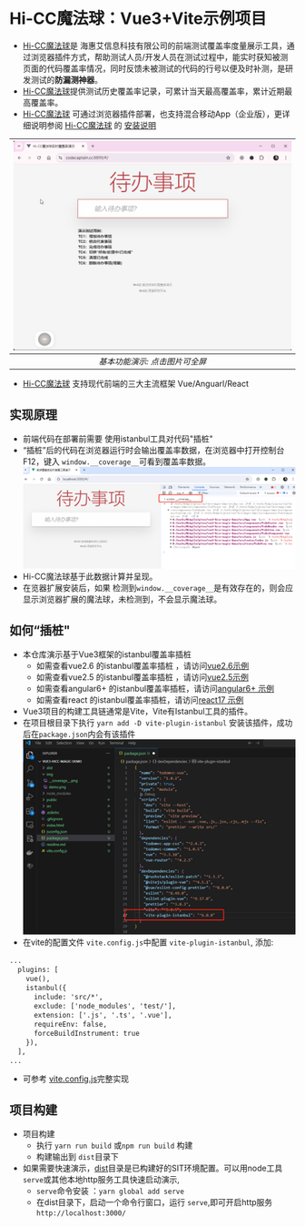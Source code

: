 # Hi-CC魔法球：Vue3+Vite示例项目
- [Hi-CC魔法球](https://gitee.com/thm1118/hi-cc-magic)是 海惠艾信息科技有限公司的前端测试覆盖率度量展示工具，通过浏览器插件方式，帮助测试人员/开发人员在测试过程中，能实时获知被测页面的代码覆盖率情况，同时反馈未被测试的代码的行号以便及时补测，是研发测试的**防漏测神器**。
- [Hi-CC魔法球](https://gitee.com/thm1118/hi-cc-magic)提供测试历史覆盖率记录，可累计当天最高覆盖率，累计近期最高覆盖率。
- [Hi-CC魔法球](https://gitee.com/thm1118/hi-cc-magic) 可通过浏览器插件部署，也支持混合移动App（企业版），更详细说明参阅 [Hi-CC魔法球](https://gitee.com/thm1118/hi-cc-magic) 的 [安装说明](https://gitee.com/thm1118/hi-cc-magic#%E5%BF%AB%E9%80%9F%E5%85%A5%E9%97%A8%E5%A6%82%E4%BD%95%E4%B8%8B%E8%BD%BD)

| ![基本功能演示](img/hicc_magic.gif) | 
|:--:| 
| *基本功能演示: 点击图片可全屏* |

- [Hi-CC魔法球](https://gitee.com/thm1118/hi-cc-magic) 支持现代前端的三大主流框架 Vue/Anguarl/React

## 实现原理
- 前端代码在部署前需要 使用istanbul工具对代码"插桩"
- “插桩”后的代码在浏览器运行时会输出覆盖率数据，在浏览器中打开控制台F12，键入 `window.__coverage__`可看到覆盖率数据。![window.__coverage__](img/__coverage__.png)
- Hi-CC魔法球基于此数据计算并呈现。
- 在览器扩展安装后，如果 检测到`window.__coverage__`是有效存在的，则会应显示浏览器扩展的魔法球，未检测到，不会显示魔法球。

## 如何“插桩"
- 本仓库演示基于Vue3框架的istanbul覆盖率插桩
  - 如需查看vue2.6 的istanbul覆盖率插桩 ，请访问[vue2.6示例](https://gitee.com/thm1118/vue2.6-hicc-magic-demo)
  - 如需查看vue2.5 的istanbul覆盖率插桩 ，请访问[vue2.5示例](https://gitee.com/thm1118/vue2-hicc-magic-demo)
  - 如需查看angular6+ 的istanbul覆盖率插桩，请访问[angular6+ 示例](https://gitee.com/thm1118/angular17-hicc-magic-demo)
  - 如需查看react 的istanbul覆盖率插桩，请访问[react17 示例](https://gitee.com/thm1118/react17-hicc-magic-demo)
- Vue3项目的构建工具链通常是Vite，Vite有Istanbul工具的插件。
- 在项目根目录下执行 `yarn add -D vite-plugin-istanbul` 安装该插件，成功后在`package.json`内会有该插件![plugin](img/plugin.png)
- 在vite的配置文件 `vite.config.js`中配置 `vite-plugin-istanbul`, 添加:
```
...
  plugins: [
    vue(),
    istanbul({
      include: 'src/*',
      exclude: ['node_modules', 'test/'],
      extension: ['.js', '.ts', '.vue'],
      requireEnv: false,
      forceBuildInstrument: true
    }),
  ],
...
```
- 可参考 [vite.config.js](vite.config.js)完整实现

## 项目构建
- 项目构建
  - 执行 `yarn run build` 或`npm run build` 构建
  - 构建输出到 `dist`目录下
- 如果需要快速演示，[dist](/dist/)目录是已构建好的SIT环境配置。可以用node工具`serve`或其他本地http服务工具快速启动演示,
    - `serve`命令安装 ：`yarn global add serve`
    - 在dist目录下，启动一个命令行窗口，运行 `serve`,即可开启http服务 `http://localhost:3000/`


